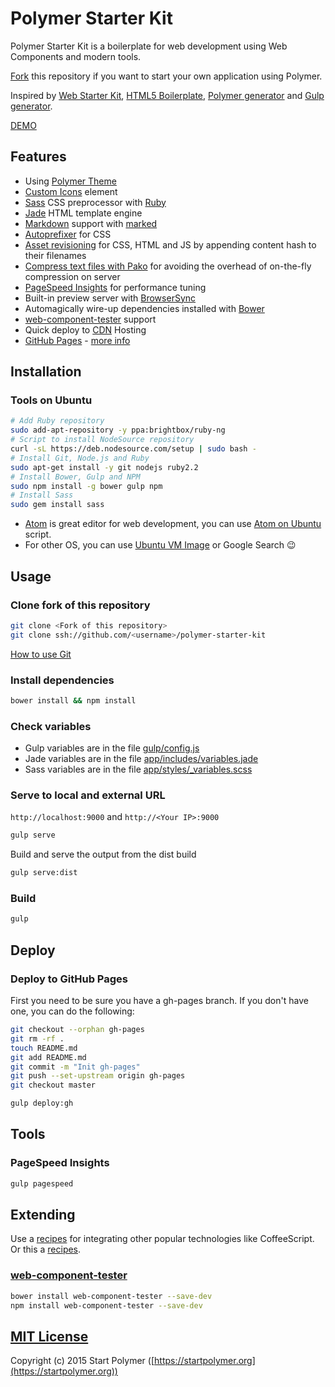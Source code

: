 # Polymer Starter Kit

Polymer Starter Kit is a boilerplate for web development using Web Components and modern tools.

[Fork](https://github.com/StartPolymer/polymer-starter-kit/fork)
this repository if you want to start your own application using Polymer.

Inspired by
[Web Starter Kit](https://github.com/google/web-starter-kit),
[HTML5 Boilerplate](https://github.com/h5bp/html5-boilerplate),
[Polymer generator](https://github.com/yeoman/generator-polymer) and
[Gulp generator](https://github.com/yeoman/generator-gulp-webapp).

[DEMO](https://polymer-starter-kit.startpolymer.org)

## Features

- Using [Polymer Theme](https://github.com/StartPolymer/polymer-theme)
- [Custom Icons](https://github.com/StartPolymer/polymer-starter-kit/blob/master/app/elements/custom-icons/custom-icons.jade) element
- [Sass](http://sass-lang.com) CSS preprocessor with [Ruby](https://www.ruby-lang.org)
- [Jade](http://jade-lang.com) HTML template engine
- [Markdown](https://help.github.com/articles/github-flavored-markdown/) support with [marked](https://github.com/chjj/marked)
- [Autoprefixer](https://github.com/postcss/autoprefixer) for CSS
- [Asset revisioning](https://github.com/smysnk/gulp-rev-all)
for CSS, HTML and JS by appending content hash to their filenames
- [Compress text files with Pako](https://github.com/jameswyse/gulp-pako)
for avoiding the overhead of on-the-fly compression on server
- [PageSpeed Insights](https://developers.google.com/speed/docs/insights/about) for performance tuning
- Built-in preview server with [BrowserSync](http://www.browsersync.io)
- Automagically wire-up dependencies installed with [Bower](http://bower.io)
- [web-component-tester](https://github.com/Polymer/web-component-tester) support
- Quick deploy to [CDN](http://en.wikipedia.org/wiki/Content_delivery_network) Hosting
 - [GitHub Pages](https://pages.github.com) - [more info](https://github.com/blog/1715-faster-more-awesome-github-pages)

## Installation

### Tools on Ubuntu

```sh
# Add Ruby repository
sudo add-apt-repository -y ppa:brightbox/ruby-ng
# Script to install NodeSource repository
curl -sL https://deb.nodesource.com/setup | sudo bash -
# Install Git, Node.js and Ruby
sudo apt-get install -y git nodejs ruby2.2
# Install Bower, Gulp and NPM
sudo npm install -g bower gulp npm
# Install Sass
sudo gem install sass
```

- [Atom](https://atom.io) is great editor for web development, you can use
[Atom on Ubuntu](https://gist.github.com/JosefJezek/6d7386cb7011cc8f5d37) script.
- For other OS, you can use [Ubuntu VM Image](http://www.osboxes.org/ubuntu/) or Google Search :wink:

## Usage

### Clone fork of this repository

```sh
git clone <Fork of this repository>
git clone ssh://github.com/<username>/polymer-starter-kit
```

[How to use Git](https://gist.github.com/JosefJezek/775e54583ef319c8c641)

### Install dependencies

```sh
bower install && npm install
```

### Check variables

- Gulp variables are in the file [gulp/config.js](https://github.com/StartPolymer/polymer-starter-kit/blob/master/gulp/config.js)
- Jade variables are in the file [app/includes/variables.jade](https://github.com/StartPolymer/polymer-starter-kit/blob/master/app/includes/variables.jade)
- Sass variables are in the file [app/styles/_variables.scss](https://github.com/StartPolymer/polymer-starter-kit/blob/master/app/styles/_variables.scss)

### Serve to local and external URL

`http://localhost:9000` and `http://<Your IP>:9000`

```sh
gulp serve
```

Build and serve the output from the dist build

```sh
gulp serve:dist
```

### Build

```sh
gulp
```

## Deploy

### Deploy to GitHub Pages

First you need to be sure you have a gh-pages branch. If you don't have one, you can do the following:

```sh
git checkout --orphan gh-pages
git rm -rf .
touch README.md
git add README.md
git commit -m "Init gh-pages"
git push --set-upstream origin gh-pages
git checkout master
```

```sh
gulp deploy:gh
```

## Tools

### PageSpeed Insights

```sh
gulp pagespeed
```

## Extending

Use a [recipes](https://github.com/yeoman/generator-gulp-webapp/blob/master/docs/recipes/README.md)
for integrating other popular technologies like CoffeeScript. Or this a
[recipes](https://github.com/gulpjs/gulp/tree/master/docs/recipes).

### [web-component-tester](https://github.com/Polymer/web-component-tester)

```sh
bower install web-component-tester --save-dev
npm install web-component-tester --save-dev
```

## [MIT License](https://github.com/StartPolymer/polymer-starter-kit/blob/master/LICENSE)

Copyright (c) 2015 Start Polymer ([https://startpolymer.org](https://startpolymer.org))
